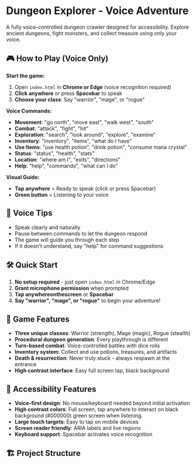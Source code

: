 # Dungeon Explorer - Voice Adventure

A fully voice-controlled dungeon crawler designed for accessibility. Explore ancient dungeons, fight monsters, and collect treasure using only your voice.

## 🎮 How to Play (Voice Only)

**Start the game:**
1. Open `index.html` in **Chrome or Edge** (voice recognition required)
2. **Click anywhere** or press **Spacebar** to speak
3. **Choose your class**: Say "warrior", "mage", or "rogue"

**Voice Commands:**
- **Movement**: "go north", "move east", "walk west", "south"
- **Combat**: "attack", "fight", "hit"
- **Exploration**: "search", "look around", "explore", "examine"
- **Inventory**: "inventory", "items", "what do I have"
- **Use Items**: "use health potion", "drink potion", "consume mana crystal"
- **Status**: "status", "health", "stats"
- **Location**: "where am I", "exits", "directions"
- **Help**: "help", "commands", "what can I do"

**Visual Guide:**
- **Tap anywhere** = Ready to speak (click or press Spacebar)
- **Green button** = Listening to your voice

## 🎤 Voice Tips
- Speak clearly and naturally
- Pause between commands to let the dungeon respond
- The game will guide you through each step
- If it doesn't understand, say "help" for command suggestions

## 🛠️ Quick Start

1. **No setup required** - just open `index.html` in Chrome/Edge
2. **Grant microphone permission** when prompted
3. **Tap anywhereonthescreen** or **Spacebar**
4. **Say "warrior", "mage", or "rogue"** to begin your adventure!

## 🎯 Game Features

- **Three unique classes**: Warrior (strength), Mage (magic), Rogue (stealth)
- **Procedural dungeon generation**: Every playthrough is different
- **Turn-based combat**: Voice-controlled battles with dice rolls
- **Inventory system**: Collect and use potions, treasures, and artifacts
- **Death & resurrection**: Never truly stuck - always respawn at the entrance
- **High contrast interface**: Easy full screen tap, black background

## 📱 Accessibility Features

- **Voice-first design**: No mouse/keyboard needed beyond initial activation
- **High contrast colors**: Full screen, tap anywhere to interact on black background (#000000) green screen when listening. 
- **Large touch targets**: Easy to tap on mobile devices
- **Screen reader friendly**: ARIA labels and live regions
- **Keyboard support**: Spacebar activates voice recognition

## 🏗️ Project Structure
